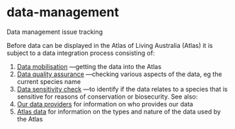 data-management
===============

Data management issue tracking

Before data can be displayed in the Atlas of Living Australia (Atlas) it is subject to a data integration process consisting of:
  1. [Data mobilisation](http://www.ala.org.au/about-the-atlas/how-we-integrate-data/data-mobilisation/) —getting the data into the Atlas
  2. [Data quality assurance](http://www.ala.org.au/about-the-atlas/how-we-integrate-data/data-quality-assurance/) —checking various aspects of the data, eg the current species name
  3. [Data sensitivity check](http://www.ala.org.au/about-the-atlas/how-we-integrate-data/data-sensitivity-checks/) —to identify if the data relates to a species that is sensitive for reasons of conservation or biosecurity.
See also:
  1. [Our data providers](http://www.ala.org.au/about-the-atlas/our-data-providers/) for information on who provides our data
  2. [Atlas data](http://www.ala.org.au/about-the-atlas/atlas-data/) for information on the types and nature of the data used by the Atlas
